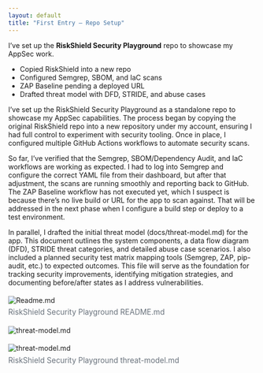 ```yaml
---
layout: default
title: "First Entry — Repo Setup"
---
```


I’ve set up the **RiskShield Security Playground** repo to showcase my AppSec work.  
- Copied RiskShield into a new repo  
- Configured Semgrep, SBOM, and IaC scans  
- ZAP Baseline pending a deployed URL  
- Drafted threat model with DFD, STRIDE, and abuse cases  

I’ve set up the RiskShield Security Playground as a standalone repo to showcase my AppSec capabilities. The process began by copying the original RiskShield repo into a new repository under my account, ensuring I had full control to experiment with security tooling. Once in place, I configured multiple GitHub Actions workflows to automate security scans.

So far, I’ve verified that the Semgrep, SBOM/Dependency Audit, and IaC workflows are working as expected. I had to log into Semgrep and configure the correct YAML file from their dashboard, but after that adjustment, the scans are running smoothly and reporting back to GitHub. The ZAP Baseline workflow has not executed yet, which I suspect is because there’s no live build or URL for the app to scan against. That will be addressed in the next phase when I configure a build step or deploy to a test environment.

In parallel, I drafted the initial threat model (docs/threat-model.md) for the app. This document outlines the system components, a data flow diagram (DFD), STRIDE threat categories, and detailed abuse case scenarios. I also included a planned security test matrix mapping tools (Semgrep, ZAP, pip-audit, etc.) to expected outcomes. This file will serve as the foundation for tracking security improvements, identifying mitigation strategies, and documenting before/after states as I address vulnerabilities.

<figure style="margin:1.2rem 0;">
  <img src="{{ site.baseurl }}/assets/images/posts_imgs/repo_README.png"
       alt="Readme.md" style="max-width:100%;height:auto;">
  <figcaption style="color:#6a737d;font-size:.95rem;margin-top:.4rem;">
    RiskShield Security Playground README.md
  </figcaption>
</figure>

<figure style="margin:1.2rem 0;">
  <img src="{{ site.baseurl }}/assets/images/posts_imgs/threat-model.png"
       alt="threat-model.md" style="max-width:100%;height:auto;">
</figure>

<figure style="margin:1.2rem 0;">
  <img src="{{ site.baseurl }}/assets/images/posts_imgs/threatmodel2.png"
       alt="threat-model.md" style="max-width:100%;height:auto;">
  <figcaption style="color:#6a737d;font-size:.95rem;margin-top:.4rem;">
    RiskShield Security Playground threat-model.md
  </figcaption>
</figure>
